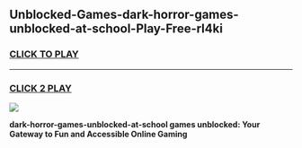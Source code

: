 
## Unblocked-Games-dark-horror-games-unblocked-at-school-Play-Free-rl4ki
<h3>
<a href="https://premium76.site?title=dark-horror-games-unblocked-at-school&ref=10A">CLICK TO PLAY</a></h3>
<hr>

<h3>
<a href="https://premium76.site?title=dark-horror-games-unblocked-at-school&ref=10A">CLICK 2 PLAY</a>
  
</h3>

<a href="https://premium76.site?title=dark-horror-games-unblocked-at-school&ref=10A"><img src="https://clearcache.store/games.png"></a>


**dark-horror-games-unblocked-at-school games unblocked: Your Gateway to Fun and Accessible Online Gaming**
